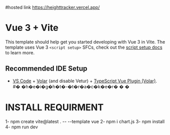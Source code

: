 #hosted link
https://heighttracker.vercel.app/
# Vue 3 + Vite

This template should help get you started developing with Vue 3 in Vite. The template uses Vue 3 `<script setup>` SFCs, check out the [script setup docs](https://v3.vuejs.org/api/sfc-script-setup.html#sfc-script-setup) to learn more.

## Recommended IDE Setup

- [VS Code](https://code.visualstudio.com/) + [Volar](https://marketplace.visualstudio.com/items?itemName=Vue.volar) (and disable Vetur) + [TypeScript Vue Plugin (Volar)](https://marketplace.visualstudio.com/items?itemName=Vue.vscode-typescript-vue-plugin).
#� �h�e�i�g�h�t�-�t�r�a�c�k�e�r�
�
�
# INSTALL REQUIRMENT
1- npm create vite@latest  . -- --template vue
2- npm i chart.js 
3- npm install
4- npm run dev 
